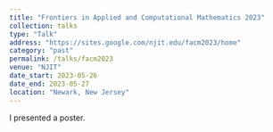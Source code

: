 ```yaml
---
title: "Frontiers in Applied and Computational Mathematics 2023"
collection: talks
type: "Talk"
address: "https://sites.google.com/njit.edu/facm2023/home"
category: "past"
permalink: /talks/facm2023
venue: "NJIT"
date_start: 2023-05-26
date_end: 2023-05-27
location: "Newark, New Jersey"
---
```


I presented a poster.
